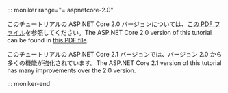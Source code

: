::: moniker range="= aspnetcore-2.0"

<span data-ttu-id="fca8f-101">このチュートリアルの ASP.NET Core 2.0 バージョンについては、[この PDF ファイル](https://webpifeed.blob.core.windows.net/webpifeed/Partners/PDF-6-18-18.pdf)を参照してください。</span><span class="sxs-lookup"><span data-stu-id="fca8f-101">The ASP.NET Core 2.0 version of this tutorial can be found in [this PDF file](https://webpifeed.blob.core.windows.net/webpifeed/Partners/PDF-6-18-18.pdf).</span></span>

<span data-ttu-id="fca8f-102">このチュートリアルの ASP.NET Core 2.1 バージョンでは、バージョン 2.0 から多くの機能が強化されています。</span><span class="sxs-lookup"><span data-stu-id="fca8f-102">The ASP.NET Core 2.1 version of this tutorial has many improvements over the 2.0 version.</span></span>

::: moniker-end
